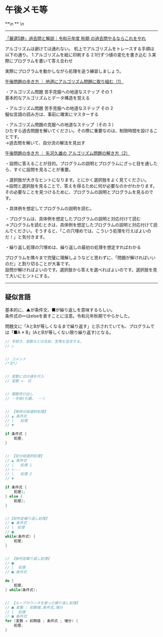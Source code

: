 # 午後メモ等


\*\*\n
**  \n

---

[「厳選5題」過去問と解説｜令和元年度 秋期 の過去問やるならこれをやれ](https://www.seplus.jp/dokushuzemi/fe/fenavi/kakomon-gensen/r01_autumn/)

アルゴリズムは避けては通れない。
机上でアルゴリズムをトレースする手順は以下の通り。
1.アルゴリズムを紙に印刷する
2.1行ずつ値の変化を書き込む
3.実際にプログラムを書いて答え合わせ

実際にプログラムを動かしながら処理を追う練習しましょう。


[午後問題の歩き方 ｜ 地道にアルゴリズム問題に取り組む（1）](https://www.seplus.jp/dokushuzemi/fe/fenavi/gogo_arukikata/guide_algorithm_of_questions_at_pm/)  

・アルゴリズム問題 苦手克服への地道なステップ その 1  
基本的なアルゴリズムとデータ構造を覚える  

・アルゴリズム問題 苦手克服への地道なステップ その 2  
擬似言語の読み方は、事前に確実にマスターする  

・アルゴリズム問題の克服への地道なステップ（その 3 ）  
ひたすら過去問題を解いてください。その際に重要なのは、制限時間を設けることです。  
→過去問を解いて、自分流の解法を見出す  

[午後問題の歩き方 ｜ 矢沢久雄の アルゴリズム問題の解き方（2）](https://www.seplus.jp/dokushuzemi/fe/fenavi/gogo_arukikata/guide_algorithm2_of_questions_at_pm/)

・設問に答えることが目的。プログラムの説明とプログラムにざっと目を通したら、すぐに設問を見ることが重要。  

・選択肢が大きなヒントになります。とにかく選択肢をよく見てください。  
→設問と選択肢を見ることで、答えを得るために何が必要なのかがわかります。その必要なことを見つけるために、プログラムの説明とプログラムを見るのです。  

・具体例を想定してプログラムの説明を読む。  

・プログラムは、具体例を想定したプログラムの説明と対応付けて読む  
→プログラムを読むときは、具体例を想定したプログラムの説明と対応付けて読んでください。そうすると、「この穴埋めでは、こういう処理を行えばよいのだ！」と気付きます。  

・繰り返し処理の穴埋めは、繰り返しの最初の処理を想定すればわかる  

プログラムを隅々まで完璧に理解しようなどと思わずに、「問題が解ければいいのだ」と割り切ることが大事です。  
設問が解ければよいのです。選択肢から答えを選べればよいのです。選択肢を見て大いにヒントにする。  

---

## 疑似言語

基本的に、▲が条件文、■が繰り返しを意味するらしい。  
条件式の━はelseを表すことに注意。令和元年秋期でやらかした。  

問題文に「AとBが等しくなるまで繰り返す」と示されていても、プログラムでは「■A ≠ B」(AとBが等しくない限り繰り返す)となる。  

``` C
// 手続き、変数などの名前、型等を宣言する。
// ○


// コメント
/*文*/


// 変数に式の値を代入
// 変数 <- 式


// 関数呼び出し
// ・手続(引数， ･･･)


// 【単体分岐選択処理】
// ▲ 条件式
// |   処理
// ▼

if 条件式 {
    処理;
}


// 【双分岐選択処理】
// ▲ 条件式
// |   処理 1
// +---
// |   処理 2
// ▼

if 条件式 {
    処理1;
} else {
    処理2;
}


//【前判定繰り返し処理】
// ■ 条件式
// |　処理
// ■
while(条件式) {
    処理;
}


// 【後判定繰り返し処理】
// ■
// |  処理
// ■ 条件式

do {
    処理;
} while(条件式);


// 【ループカウンタを使った繰り返し処理】
// ■ 変数 : 初期値,条件式,増分
// |  処理
// ■ 条件式
for (変数 = 初期値 ; 条件式 ; 増分) {
    処理;
}
```
